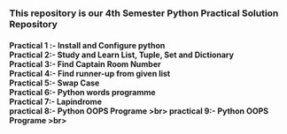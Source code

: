 <h3>This repository is our 4th Semester Python Practical Solution Repository</h3>
  
  <h4> <b>Practical 1 :- </b> Install and Configure python <br>
    <b>Practical 2:- </b> Study and Learn List, Tuple, Set and Dictionary <br>
    <b>Practical 3:- </b>Find Captain Room Number <br>
    <b>Practical 4:- </b>Find runner-up from given list <br>
    <b>Practical 5:- </b>Swap Case <br>
    <b>Practical 6:- </b>Python words programme <br>
    <b>Practical 7:- </b>Lapindrome <br>
    <b>practical 8:- </b> Python OOPS Programe >br>
    <b>practical 9:- </b> Python OOPS Programe >br>
  
 </h4>
